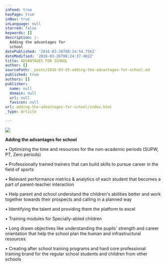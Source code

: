 ```yaml
---
inFeed: true
hasPage: true
inNav: true
inLanguage: null
starred: false
keywords: []
description: |-
  Adding the advantages for
  school
datePublished: '2016-03-26T08:24:54.756Z'
dateModified: '2016-03-26T08:24:37.482Z'
title: ADVANTAGES FOR SCHOOL
author: []
sourcePath: _posts/2016-03-25-adding-the-advantages-for-school.md
published: true
authors: []
publisher:
  name: null
  domain: null
  url: null
  favicon: null
url: adding-the-advantages-for-school/index.html
_type: Article

---
```

![](https://s3-us-west-2.amazonaws.com/the-grid-img/p/3d7ee08eb0176b0c6de0ff4624e5bfeb70894821.jpg)

**Adding the advantages for
school**

• Optimizing the time and
resources for the non-academic periods (SUPW, PT, Zero periods)

• Professionally trained trainers
that can build skills to pursue career in the field of sports

• Relevant performance metrics
& analytics of each student that becomes a part of parent-teacher
interaction

• Help parent and school
understand the children's abilities better and work together towards their
prospects and calling in a planned way

• Identifying the talent and
providing them the platform to excel

• Training modules for
Specially-abled children

• Long drawn objectives like
understanding the pupils' strength and career orientation that help the school
plan the human and infrastructural resources

• Creating after school training programs and hard
core professional training brand for the regular school students and children
from other schools